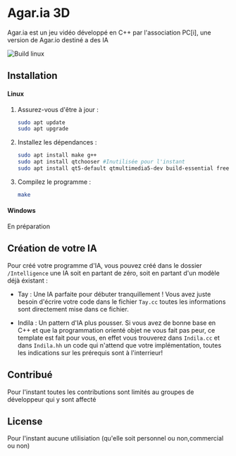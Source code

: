 # Agar.ia 3D

Agar.ia est un jeu vidéo développé en C++ par l'association PC[i], une version de Agar.io destiné a des IA

![Build linux](https://github.com/pci-ua/Agar.ia3D/actions/workflows/c-cpp.yml/badge.svg)

## Installation

#### Linux
1. Assurez-vous d'être à jour :

    ```bash
    sudo apt update
    sudo apt upgrade
    ```

2. Installez les dépendances :

    ```bash
    sudo apt install make g++
    sudo apt install qtchooser #Inutilisée pour l'instant
    sudo apt install qt5-default qtmultimedia5-dev build-essential freeglut3-dev #Inutilisée pour l'instant
    ```

3. Compilez le programme :
     ```bash
    make
    ```

#### Windows

 En préparation


## Création de votre IA

Pour créé votre programme d'IA, vous pouvez créé dans le dossier `/Intelligence` une IA
soit en partant de zéro, soit en partant d'un modèle déjà éxistant :

  - Tay : Une IA parfaite pour débuter tranquillement !
     Vous avez juste besoin d'écrire votre code dans le fichier `Tay.cc`
     toutes les informations sont directement mise dans ce fichier.

  - Indila : Un pattern d'IA plus pousser.
    Si vous avez de bonne base en C++ et que la programmation orienté objet ne vous fait pas peur,
    ce template est fait pour vous, en effet vous trouverez dans `Indila.cc` et dans `Indila.hh`
    un code qui n'attend que votre implémentation, toutes les indications sur les prérequis sont à l'interrieur!


## Contribué
Pour l'instant toutes les contributions sont limités au groupes de développeur qui y sont affecté

## License
Pour l'instant aucune utilisiation (qu'elle soit personnel ou non,commercial ou non)
